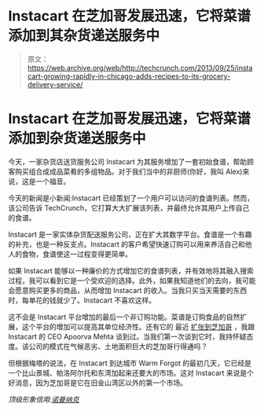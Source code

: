 # Instacart 在芝加哥发展迅速，它将菜谱添加到其杂货递送服务中

> 原文：<https://web.archive.org/web/http://techcrunch.com/2013/09/25/instacart-growing-rapidly-in-chicago-adds-recipes-to-its-grocery-delivery-service/>

# Instacart 在芝加哥发展迅速，它将菜谱添加到杂货递送服务中

今天，一家杂货店送货服务公司 Instacart 为其服务增加了一套初始食谱，帮助顾客购买组合成成品菜肴的多组物品。对于我们当中的非厨师(你好，我叫 Alex)来说，这是一个福音。

今天的新闻是小新闻:Instacart 已经策划了一个用户可以访问的食谱列表。然而，该公司告诉 TechCrunch，它打算大大扩展该列表，并最终允许其用户上传自己的食谱。

Instacart 是一家实体杂货配送服务公司，正在扩大其数字平台。食谱是一个有趣的补充，也是一种反支点。Instacart 的客户希望快速订购可以用来养活自己和他人的食物，食谱使这一过程变得更简单。

如果 Instacart 能够以一种廉价的方式增加它的食谱列表，并有效地将其融入搜索过程，我可以看到它是一个受欢迎的选择。此外，如果我知道他们的去向，我可能会愿意购买更多的商品，从而增加 Instacart 的收入。当我只买当天需要的东西时，每单花的钱就少了。Instacart 不喜欢这样。

这不会是 Instacart 平台增加的最后一个非订购功能。菜谱是订购食品的自然扩展，这个平台的增加可以提高其单位经济性。还有它的 最近 [扩张到芝加哥](https://web.archive.org/web/20230315061547/https://techcrunch.com/2013/09/17/growing-10-weekly-grocery-delivery-service-instacart-expands-to-chicago/) ，我跟 Instacart 的 CEO Apoorva Mehta 谈到过。当我们第一次谈到它时，我持怀疑态度。该公司的模式在气候恶劣、土地面积巨大的芝加哥行得通吗？

但根据梅塔的说法，在 Instacart 到达城市 Warm Forgot 的最初几天，它已经是一个比山景城、帕洛阿尔托和东湾加起来还要大的市场。这对 Instacart 来说是个好消息，因为芝加哥是它在旧金山湾区以外的第一个市场。

*顶级形象信用:[诺曼纳克](https://web.archive.org/web/20230315061547/http://www.flickr.com/photos/29278394@N00/)*